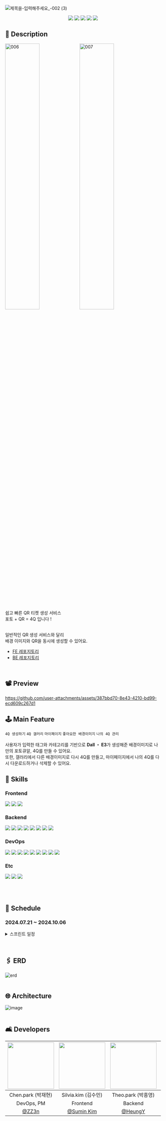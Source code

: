 ![제목을-입력해주세요_-002 (3)](https://github.com/user-attachments/assets/3321965b-2ec0-4fb3-8394-50f41cc128d4)
<div align=center> 
<img src="https://img.shields.io/badge/Next.js-000000?style=flat-square&logo=Next.js&logoColor=white"/> 
<img src="https://img.shields.io/badge/React-61DAFB?style=flat-square&logo=React&logoColor=black"/> 
<img src="https://img.shields.io/badge/Typescript-3178C6?style=flat-square&logo=Typescript&logoColor=white"/>
<img src="https://img.shields.io/badge/springboot-6DB33F?style=flat-square&logo=springboot&logoColor=white">
<img src="https://img.shields.io/badge/amazonaws-232F3E?style=flat-square&logo=amazonaws&logoColor=white"> 
</div>

## 📖 Description
<img src="https://github.com/user-attachments/assets/677ee570-bf2c-4651-bb32-f50f7eff5817" alt="006" style="width: 47%;">
<img src="https://github.com/user-attachments/assets/a6690087-fbbf-47a0-bd7d-e4b75a0a2337" alt="007" style="width: 47%;"> <br />
쉽고 빠른 QR 티켓 생성 서비스 <br />
포토 + QR = 4Q 입니다 !<br /><br />

일반적인 QR 생성 서비스와 달리<br />
배경 이미지와 QR을 동시에 생성할 수 있어요.<br />


* [FE 레포지토리](https://github.com/100-hours-a-week/5-chunsik-4Q-fe)
* [BE 레포지토리](https://github.com/100-hours-a-week/5-chunsik-4Q-be)
<br />

## 📽️ Preview
https://github.com/user-attachments/assets/387bbd70-8e43-4210-bd99-ecd609c267d1



## 🕹️ Main Feature
`4Q 생성하기` `4Q 갤러리` `마이페이지` `좋아요한 배경이미지` `나의 4Q 관리` <br /><br />
사용자가 입력한 태그와 카테고리를 기반으로 **Dall ・ E3**가 생성해준 배경이미지로 나만의 포토큐알, 4Q를 만들 수 있어요. <br />
또한, 갤러리에서 다른 배경이미지로 다시 4Q를 만들고, 마이페이지에서 나의 4Q를 다시 다운로드하거나 삭제할 수 있어요.
<br />


## 🔧 Skills
<div  style="width:100%">
  <h3>Frontend</h3>
  <img src="https://img.shields.io/badge/Next.js-000000?style=for-the-badge&logo=nextdotjs&logoColor=white">
  <img src="https://img.shields.io/badge/React-61DAFB?style=for-the-badge&logo=react&logoColor=white">
  <img src="https://img.shields.io/badge/Typescript-3178C6?style=for-the-badge&logo=typescript&logoColor=white">

<h3>Backend</h3>
<img src="https://img.shields.io/badge/Java-007396?style=for-the-badge&logo=java&logoColor=white">
<img src="https://img.shields.io/badge/Spring%20Boot-6DB33F?style=for-the-badge&logo=springboot&logoColor=white">
<img src="https://img.shields.io/badge/Spring%20Security-6DB33F?style=for-the-badge&logo=springsecurity&logoColor=white">
<img src="https://img.shields.io/badge/MySQL-4479A1?style=for-the-badge&logo=mysql&logoColor=white">
<img src="https://img.shields.io/badge/Redis-DC382D?style=for-the-badge&logo=redis&logoColor=white">
<img src="https://img.shields.io/badge/JPA-6DB33F?style=for-the-badge">
<img src="https://img.shields.io/badge/QueryDSL-007396?style=for-the-badge">
<img src="https://img.shields.io/badge/ShedLock-007396?style=for-the-badge">

<h3>DevOps</h3>
<img src="https://img.shields.io/badge/Docker-2496ED?style=for-the-badge&logo=docker&logoColor=white">
<img src="https://img.shields.io/badge/Github%20Actions-2088FF?style=for-the-badge&logo=githubactions&logoColor=white">
<img src="https://img.shields.io/badge/AWS%20CloudFront-232F3E?style=for-the-badge&logo=amazonaws&logoColor=white">
<img src="https://img.shields.io/badge/AWS%20S3-569A31?style=for-the-badge&logo=amazons3&logoColor=white">
<img src="https://img.shields.io/badge/AWS%20ALB-232F3E?style=for-the-badge&logo=amazonaws&logoColor=white">
<img src="https://img.shields.io/badge/AWS%20CodeDeploy-232F3E?style=for-the-badge&logo=amazonaws&logoColor=white">
<img src="https://img.shields.io/badge/AWS%20RDS-527FFF?style=for-the-badge&logo=amazonrds&logoColor=white">
<img src="https://img.shields.io/badge/AWS%20Elasticache-1488C6?style=for-the-badge&logo=amazonec2&logoColor=white">
<img src="https://img.shields.io/badge/AWS%20ECS-FF9900?style=for-the-badge&logo=amazonecs&logoColor=white">

<h3>Etc</h3>
<img src="https://img.shields.io/badge/Jira-0052CC?style=for-the-badge&logo=jira&logoColor=white">
<img src="https://img.shields.io/badge/Sentry-362D59?style=for-the-badge&logo=sentry&logoColor=white">
<img src="https://img.shields.io/badge/Google%20Analytics-E37400?style=for-the-badge&logo=googleanalytics&logoColor=white">
</div>

<br />
<br />
<br />

## 📅 Schedule

### 2024.07.21 ~ 2024.10.06

<details>
    <summary>스프린트 일정</summary>
    <div markdown="1">
        <table>
            <thead>
                <tr>
                    <th>스프린트</th>
                    <th>기간</th>
                    <th>설명</th>
                </tr>
            </thead>
            <tbody>
                <tr>
                    <td>1</td>
                    <td>2024/07/22 → 2024/08/11</td>
                    <td>프로젝트 기획, 기술 선정, 기능, API 설계, ERD 설계, 개발 환경 세팅, 그라운드 룰 설정</td>
                </tr>
                <tr>
                    <td>2</td>
                    <td>2024/08/12 → 2024/08/25</td>
                    <td>MVP 개발, 내부 QA, 1차 배포 및 홍보</td>
                </tr>
                <tr>
                    <td>3</td>
                    <td>2024/08/26 → 2024/09/08</td>
                    <td>실 서비스 운영, 사용자 피드백 반영, 부가 기능 구현</td>
                </tr>
                <tr>
                    <td>4</td>
                    <td>2024/09/09 → 2024/09/20</td>
                    <td>2차 배포 및 운영</td>
                </tr>
                <tr>
                    <td>5</td>
                    <td>2024/09/23 → 2024/10/06</td>
                    <td>개발 마무리, 구조 리팩토링, 개발 문서 정리</td>
                </tr>
            </tbody>
        </table>
    </div>
</details>

<br />
<br />


  
## 🖇️ ERD
![erd](https://github.com/user-attachments/assets/79f77503-8209-4bc3-be1c-f87358c77ca7) <br /> <br />


## 🌐 Architecture
![image](https://github.com/user-attachments/assets/2e67a882-f63d-46d3-9298-5f26e0d40143) <br /> <br />


## 🛋️ Developers
| <img src="https://avatars.githubusercontent.com/u/51183347?v=4" width="150" height="150"> | <img src="https://avatars.githubusercontent.com/u/145218872?v=4" width="150" height="150"> | <img src="https://avatars.githubusercontent.com/u/112844305?v=4" width="150" height="150"> | <img src="https://avatars.githubusercontent.com/u/105616992?v=4" width="150" height="150"> | <img src="https://avatars.githubusercontent.com/u/92637789?v=4" width="150" height="150"> |
|:-----------------------------------------------------------------------------------------:|:------------------------------------------------------------------------------------------:|:------------------------------------------------------------------------------------------:|:------------------------------------------------------------------------------------------:|:-----------------------------------------------------------------------------------------:|
|                                     Chen.park (박재현)                                    |                                     Silvia.kim (김수민)                                    |                                     Theo.park (박흥영)                                     |                                     Carter.kim (김대건)                                    |                                     Andy.choi (최환용)                                    |
|                                         DevOps, PM                                        |                                          Frontend                                          |                                           Backend                                          |                                           Backend                                          |                                          Backend                                          |
|                        <a href="https://github.com/ZZ3n">@ZZ3n</a>                        |                     <a href="https://github.com/moolmin">@Sumin Kim</a>                    |                       <a href="https://github.com/HeungY">@HeungY</a>                      |               <a href="https://github.com/kimdaegeon0918">@kimdaegeon0918</a>              |                    <a href="https://github.com/HuttTheJAVA">@Andrew</a>                   |
